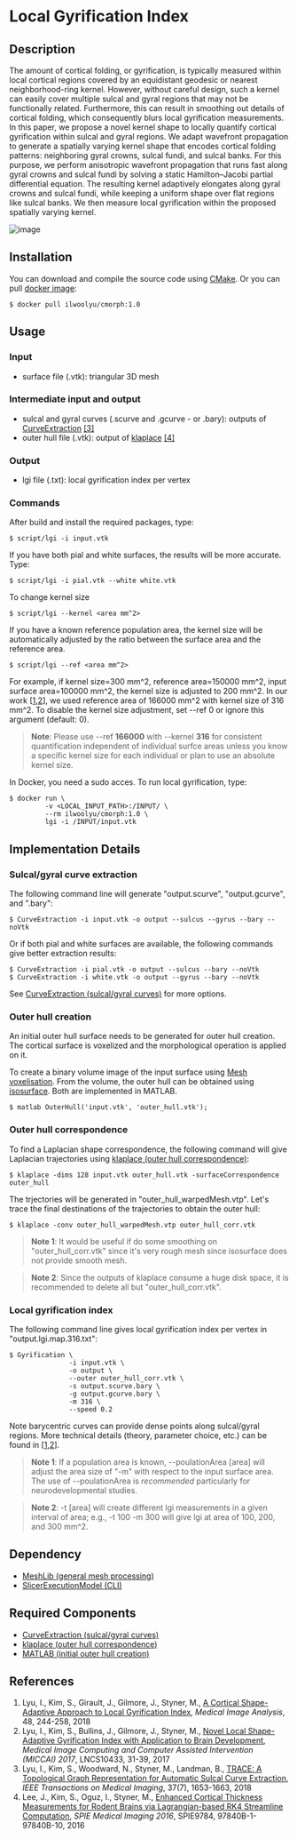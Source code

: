 # Local Gyrification Index

## Description
The amount of cortical folding, or gyrification, is typically measured within local cortical regions covered by an equidistant geodesic or nearest neighborhood-ring kernel. However, without careful design, such a kernel can easily cover multiple sulcal and gyral regions that may not be functionally related. Furthermore, this can result in smoothing out details of cortical folding, which consequently blurs local gyrification measurements. In this paper, we propose a novel kernel shape to locally quantify cortical gyrification within sulcal and gyral regions. We adapt wavefront propagation to generate a spatially varying kernel shape that encodes cortical folding patterns: neighboring gyral crowns, sulcal fundi, and sulcal banks. For this purpose, we perform anisotropic wavefront propagation that runs fast along gyral crowns and sulcal fundi by solving a static Hamilton–Jacobi partial differential equation. The resulting kernel adaptively elongates along gyral crowns and sulcal fundi, while keeping a uniform shape over flat regions like sulcal banks. We then measure local gyrification within the proposed spatially varying kernel.

![image](https://user-images.githubusercontent.com/9325798/47728629-b6e60600-dc2c-11e8-8138-094841ae5c46.png)

## Installation
You can download and compile the source code using <a href="https://cmake.org/">CMake</a>. Or you can pull <a href="https://hub.docker.com/r/ilwoolyu/cmorph/">docker image</a>:
```
$ docker pull ilwoolyu/cmorph:1.0
```
## Usage
### Input
* surface file (.vtk): triangular 3D mesh
### Intermediate input and output
* sulcal and gyral curves (.scurve and .gcurve - or .bary): outputs of <a href="https://github.com/ilwoolyu/CurveExtraction">CurveExtraction</a> [[3]](#ref3)
* outer hull file (.vtk): output of <a href="https://github.com/ilwoolyu/klaplace">klaplace</a> [[4]](#ref4)
### Output
* lgi file (.txt): local gyrification index per vertex
### Commands
After build and install the required packages, type:
```
$ script/lgi -i input.vtk
```
If you have both pial and white surfaces, the results will be more accurate. Type:
```
$ script/lgi -i pial.vtk --white white.vtk
```
To change kernel size
```
$ script/lgi --kernel <area mm^2>
```
If you have a known reference population area, the kernel size will be automatically adjusted by the ratio between the surface area and the reference area.
```
$ script/lgi --ref <area mm^2>
```
For example, if kernel size=300 mm^2, reference area=150000 mm^2, input surface area=100000 mm^2, the kernel size is adjusted to 200 mm^2. In our work [[1](#ref1),[2](#ref2)], we used reference area of 166000 mm^2 with kernel size of 316 mm^2. To disable the kernel size adjustment, set --ref 0 or ignore this argument (default: 0).
>**Note**: Please use --ref **166000** with --kernel **316** for consistent quantification independent of individual surfce areas unless you know a specific kernel size for each individual or plan to use an absolute kernel size.

In Docker, you need a sudo acces. To run local gyrification, type:
```
$ docker run \
         -v <LOCAL_INPUT_PATH>:/INPUT/ \
         --rm ilwoolyu/cmorph:1.0 \
         lgi -i /INPUT/input.vtk
```
## Implementation Details
### Sulcal/gyral curve extraction
The following command line will generate "output.scurve", "output.gcurve", and ".bary":
```
$ CurveExtraction -i input.vtk -o output --sulcus --gyrus --bary --noVtk
```
Or if both pial and white surfaces are available, the following commands give better extraction results:
```
$ CurveExtraction -i pial.vtk -o output --sulcus --bary --noVtk
$ CurveExtraction -i white.vtk -o output --gyrus --bary --noVtk
```
See [CurveExtraction (sulcal/gyral curves)](https://github.com/ilwoolyu/CurveExtraction) for more options.
### Outer hull creation
An initial outer hull surface needs to be generated for outer hull creation. The cortical surface is voxelized and the morphological operation is applied on it.

To create a binary volume image of the input surface using <a href="https://www.mathworks.com/matlabcentral/fileexchange/27390-mesh-voxelisation">Mesh voxelisation</a>. From the volume, the outer hull can be obtained using <a href="https://www.mathworks.com/help/matlab/ref/isosurface.html">isosurface</a>. Both are implemented in MATLAB.
```
$ matlab OuterHull('input.vtk', 'outer_hull.vtk');
```
### Outer hull correspondence
To find a Laplacian shape correspondence, the following command will give Laplacian trajectories using [klaplace (outer hull correspondence)](https://github.com/ilwoolyu/klaplace):
```
$ klaplace -dims 128 input.vtk outer_hull.vtk -surfaceCorrespondence outer_hull
```
The trjectories will be generated in "outer_hull_warpedMesh.vtp".
Let's trace the final destinations of the trajectories to obtain the outer hull:
```
$ klaplace -conv outer_hull_warpedMesh.vtp outer_hull_corr.vtk
```
> **Note 1**: It would be useful if do some smoothing on "outer_hull_corr.vtk" since it's very rough mesh since isosurface does not provide smooth mesh.

> **Note 2**: Since the outputs of klaplace consume a huge disk space, it is recommended to delete all but "outer_hull_corr.vtk".
### Local gyrification index
The following command line gives local gyrification index per vertex in "output.lgi.map.316.txt":
```
$ Gyrification \
               -i input.vtk \
               -o output \
               --outer outer_hull_corr.vtk \
               -s output.scurve.bary \
               -g output.gcurve.bary \
               -m 316 \
               --speed 0.2
```
Note barycentric curves can provide dense points along sulcal/gyral regions.
More technical details (theory, parameter choice, etc.) can be found in [[1](#ref1),[2](#ref2)].
> **Note 1**: If a population area is known, --poulationArea [area] will adjust the area size of "-m" with respect to the input surface area. The use of --poulationArea is *recommended* particularly for neurodevelopmental studies.

> **Note 2**: -t [area] will create different lgi measurements in a given interval of area; e.g., -t 100 -m 300 will give lgi at area of 100, 200, and 300 mm^2.

## Dependency
* [MeshLib (general mesh processing)](https://github.com/ilwoolyu/MeshLib)
* [SlicerExecutionModel (CLI)](https://github.com/Slicer/SlicerExecutionModel)

## Required Components
* [CurveExtraction (sulcal/gyral curves)](https://github.com/ilwoolyu/CurveExtraction)
* [klaplace (outer hull correspondence)](https://github.com/ilwoolyu/klaplace)
* [MATLAB (initial outer hull creation)](https://www.mathworks.com/products/matlab.html)

## References
<ol>
<li><a id="ref1"></a>Lyu, I., Kim, S., Girault, J., Gilmore, J., Styner, M., <a href="https://doi.org/10.1016/j.media.2018.06.009">A Cortical Shape-Adaptive Approach to Local Gyrification Index</a>, <i>Medical Image Analysis</i>, 48, 244-258, 2018
<li><a id="ref2"></a>Lyu, I., Kim, S., Bullins, J., Gilmore, J., Styner, M., <a href="http://dx.doi.org/10.1007/978-3-319-66182-7_4">Novel Local Shape-Adaptive Gyrification Index with Application to Brain Development</a>, <i>Medical Image Computing and Computer Assisted Intervention (MICCAI) 2017</i>, LNCS10433, 31-39, 2017
<li><a id="ref3"></a>Lyu, I., Kim, S., Woodward, N., Styner, M., Landman, B., <a href="http://dx.doi.org/10.1109/TMI.2017.2787589">TRACE: A Topological Graph Representation for Automatic Sulcal Curve Extraction</a>, <i>IEEE Transactions on Medical Imaging</i>, 37(7), 1653-1663, 2018</li>
<li><a id="ref4"></a>Lee, J., Kim, S., Oguz, I., Styner, M., <a href="http://dx.doi.org/10.1117/12.2216420">Enhanced Cortical Thickness Measurements for Rodent Brains via Lagrangian-based RK4 Streamline Computation</a>, <i>SPIE Medical Imaging 2016</i>, SPIE9784, 97840B-1-97840B-10, 2016</li>
</ol>
